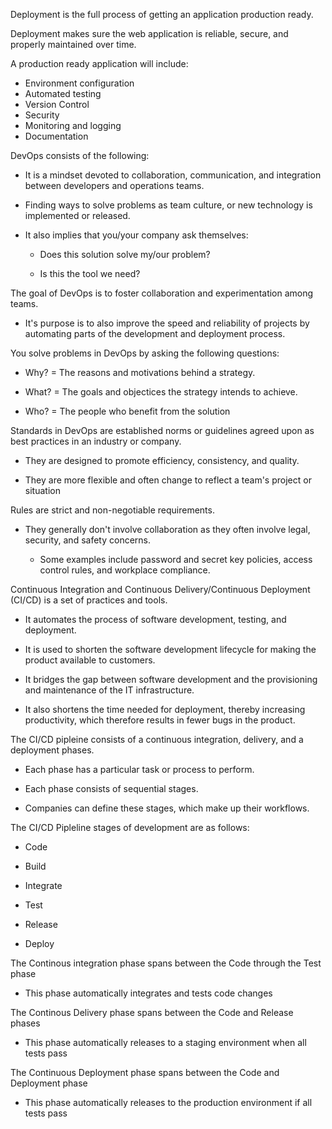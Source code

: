 <span class="emphasis">Deployment</span> is the full <span class="emphasis">process</span> of getting an <span class="emphasis">application</span> <span class="secondEmphasis">production</span> ready.

<span class="emphasis">Deployment</span> makes sure the <span class="emphasis">web application</span> is <span class="secondEmphasis">reliable</span>, <span class="secondEmphasis">secure</span>, and properly <span class="secondEmphasis">maintained</span> over time.

A production ready application will include:

<span class="singleBullet">

- Environment configuration
- Automated testing
- Version Control
- Security
- Monitoring and logging
- Documentation

</span>

DevOps consists of the following:

- It is a mindset devoted to collaboration, communication, and integration between developers and operations teams.

- Finding ways to solve problems as team culture, or new technology is implemented or released.

- It also implies that you/your company ask themselves:

   - Does this solution solve my/our problem?

   - Is this the tool we need?

The goal of DevOps is to foster collaboration and experimentation among teams.

- It's purpose is to also improve the speed and reliability of projects by automating parts of the development and deployment process.

You solve problems in DevOps by asking the following questions:

- Why? = The reasons and motivations behind a strategy.

- What? = The goals and objectices the strategy intends to achieve.

- Who? = The people who benefit from the solution

Standards in DevOps are established norms or guidelines agreed upon as best practices in an industry or company.

- They are designed to promote efficiency, consistency, and quality.

- They are more flexible and often change to reflect a team's project or situation

Rules are strict and non-negotiable requirements.

- They generally don't involve collaboration as they often involve legal, security, and safety concerns.

    - Some examples include password and secret key policies, access control rules, and workplace compliance.


Continuous Integration and Continuous Delivery/Continuous Deployment (CI/CD) is a set of practices and tools.

- It automates the process of software development, testing, and deployment.

- It is used to shorten the software development lifecycle for making the product available to customers.

- It bridges the gap between software development and the provisioning and maintenance of the IT infrastructure.

- It also shortens the time needed for deployment, thereby increasing productivity, which therefore results in fewer bugs in the product.

The CI/CD pipleine consists of a continuous integration, delivery, and a deployment phases.

- Each phase has a particular task or process to perform.

- Each phase consists of sequential stages.

- Companies can define these stages, which make up their workflows.

The CI/CD Pipleline stages of development are as follows:

<span class="singleBullet">

- Code

- Build

- Integrate

- Test

- Release

- Deploy

</span>

The Continous integration phase spans between the Code through the Test phase

- This phase automatically integrates and tests code changes

The Continous Delivery phase spans between the Code and Release phases

- This phase automatically releases to a staging environment when all tests pass

The Continuous Deployment phase spans between the Code and Deployment phase

- This phase automatically releases to the production environment if all tests pass


